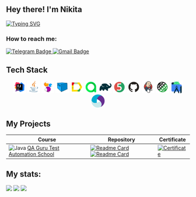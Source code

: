 ## Hey there! I'm Nikita

[![Typing SVG](https://readme-typing-svg.herokuapp.com?color=%cb882f&lines=I`m+QA+engineer)](https://git.io/typing-svg)

### How to reach me:

  <a href="https://t.me/angel_sapphire">
    <img src="https://img.shields.io/badge/Telegram-blue?style=for-the-badge&logo=telegram&logoColor=white" alt="Telegram Badge"/>
  </a>

   <a href="mailto:nikita.postnikov.00@gmail.com">
    <img src="https://img.shields.io/badge/Gmail-red?style=for-the-badge&logo=gmail&logoColor=white" alt="Gmail Badge"/>
  </a>

## Tech Stack
 <p align="center">
<img width="7%" title="IntelliJ IDEA" src="media/Idea.svg">
<img width="7%" title="Java" src="media/Java.svg">
<img width="7%" title="Selenide" src="media/Selenide.svg">
<img width="7%" title="Selenoid" src="media/Selenoid.svg">
<img width="7%" title="Allure Report" src="media/Allure.svg">
<img width="7%" title="Allure Test Ops" src="media/Allure_TO.svg">
<img width="7%" title="Gradle" src="media/Gradle.svg">
<img width="7%" title="JUnit5" src="media/Junit5.svg">
<img width="7%" title="GitHub" src="media/GitHub.svg">
<img width="7%" title="Jenkins" src="media/Jenkins.svg">
<img width="7%" title="Rest Assured" src="media/RestAssured.svg">
<img width="7%" title="Android Studio" src="media/androidstudio.svg">
<img width="7%" title="Appium" src="media/appium.svg">
</p>

## My Projects

| Course | Repository | Certificate |
|--------|------------|-------------|
| ![Java](https://img.icons8.com/color/48/000000/java-coffee-cup-logo--v1.png) [QA Guru Test Automation School](https://qa.guru/) | [![Readme Card](https://github-readme-stats.vercel.app/api/pin/?username=nikitooooos&repo=TarkovArena-UI-Tests)](https://github.com/nikitooooos/TarkovArena-UI-Tests)[![Readme Card](https://github-readme-stats.vercel.app/api/pin/?username=nikitooooos&repo=Reqres-API-Tests)](https://github.com/nikitooooos/Reqres-API-Tests) | [![Certificate](https://img.shields.io/badge/Certificate-View-purple)](https://photos.app.goo.gl/eccq5e9WVfHcDDKJ6) 

## My stats:
![](https://github-profile-summary-cards.vercel.app/api/cards/profile-details?username=nikitooooos&theme=solarized_dark)
![](https://github-profile-summary-cards.vercel.app/api/cards/stats?username=nikitooooos&theme=solarized_dark)
![](https://github-profile-summary-cards.vercel.app/api/cards/repos-per-language?username=nikitooooos&theme=solarized_dark)
